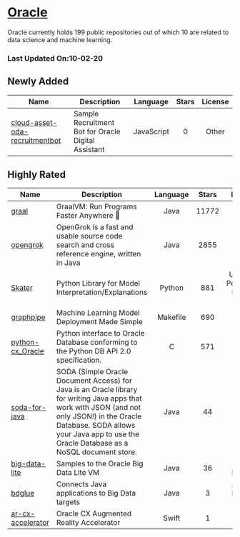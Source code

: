 # [Oracle](https://github.com/oracle)

Oracle currently holds 199 public repositories out of which 10 are related to data science and machine learning.

 ### Last Updated On:10-02-20

## Newly Added

| Name | Description | Language | Stars | License |
| ---- | ----------- | :--------: | :-----: | :-------: |
| [cloud-asset-oda-recruitmentbot](https://github.com/oracle/cloud-asset-oda-recruitmentbot) | Sample Recruitment Bot for Oracle Digital Assistant | JavaScript | 0 | Other |

## Highly Rated

| Name | Description | Language | Stars | License |
| ---- | ----------- | :--------: | :-----: | :-------: |
 | [graal](https://github.com/oracle/graal) | GraalVM: Run Programs Faster Anywhere :rocket: | Java | 11772 | Other |
| [opengrok](https://github.com/oracle/opengrok) | OpenGrok is a fast and usable source code search and cross reference engine, written in Java | Java | 2855 | Other |
| [Skater](https://github.com/oracle/Skater) | Python Library for Model Interpretation/Explanations | Python | 881 | Universal Permissive License v1.0 |
| [graphpipe](https://github.com/oracle/graphpipe) | Machine Learning Model Deployment Made Simple | Makefile | 690 | Other |
| [python-cx_Oracle](https://github.com/oracle/python-cx_Oracle) | Python interface to Oracle Database conforming to the Python DB API 2.0 specification. | C | 571 | Other |
| [soda-for-java](https://github.com/oracle/soda-for-java) | SODA (Simple Oracle Document Access) for Java is an Oracle library for writing Java apps that work with JSON (and not only JSON!) in the Oracle Database. SODA allows your Java app to use the Oracle Database as a NoSQL document store. | Java | 44 | Other |
| [big-data-lite](https://github.com/oracle/big-data-lite) | Samples to the Oracle Big Data Lite VM | Java | 36 | MIT License |
| [bdglue](https://github.com/oracle/bdglue) | Connects Java applications to Big Data targets | Java | 3 | Apache License 2.0 |
| [ar-cx-accelerator](https://github.com/oracle/ar-cx-accelerator) | Oracle CX Augmented Reality Accelerator | Swift | 1 | Other |
